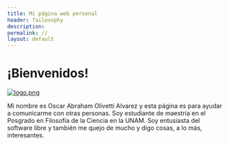 ```yaml
---
title: Mi página web personal
header: failosophy
description:
permalink: //
layout: default
---
```


# ¡Bienvenidos!

[![logo.png](https://i.postimg.cc/hjZ5Khqb/logo.png)](https://postimg.cc/R6fRRShN)

Mi nombre es Oscar Abraham Olivetti Alvarez y esta página es para ayudar a comunicarme con otras personas. Soy estudiante de maestría en el Posgrado en Filosofía de la Ciencia en la UNAM. Soy entusiasta del software libre y también me quejo de mucho y digo cosas, a lo más, interesantes.
